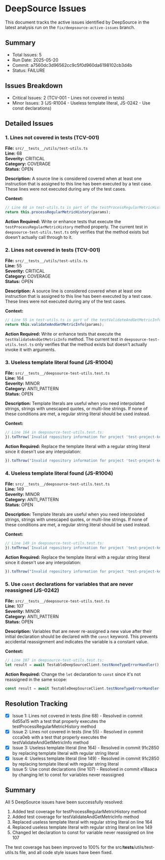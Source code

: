 # DeepSource Issues

This document tracks the active issues identified by DeepSource in the latest analysis run on the `fix/deepsource-active-issues` branch.

## Summary

- Total Issues: 5
- Run Date: 2025-05-20
- Commit: a7560dc3d96562cc9c5f0d960da6198102cb3d4b
- Status: FAILURE

## Issues Breakdown

- Critical Issues: 2 (TCV-001 - Lines not covered in tests)
- Minor Issues: 3 (JS-R1004 - Useless template literal, JS-0242 - Use const declarations)

## Detailed Issues

### 1. Lines not covered in tests (TCV-001)

**File:** `src/__tests__/utils/test-utils.ts`  
**Line:** 68  
**Severity:** CRITICAL  
**Category:** COVERAGE  
**Status:** OPEN  

**Description:** A source line is considered covered when at least one instruction that is assigned to this line has been executed by a test case. These lines were not executed during any of the test cases.

**Context:**
```typescript
// Line 68 in test-utils.ts is part of the testProcessRegularMetricHistory method:
return this.processRegularMetricHistory(params);
```

**Action Required:** Write or enhance tests that execute the `testProcessRegularMetricHistory` method properly. The current test in `deepsource-test-utils.test.ts` only verifies that the method exists but doesn't actually call through to it.

### 2. Lines not covered in tests (TCV-001)

**File:** `src/__tests__/utils/test-utils.ts`  
**Line:** 55  
**Severity:** CRITICAL  
**Category:** COVERAGE  
**Status:** OPEN  

**Description:** A source line is considered covered when at least one instruction that is assigned to this line has been executed by a test case. These lines were not executed during any of the test cases.

**Context:**
```typescript
// Line 55 in test-utils.ts is part of the testValidateAndGetMetricInfo method:
return this.validateAndGetMetricInfo(params);
```

**Action Required:** Write or enhance tests that execute the `testValidateAndGetMetricInfo` method. The current test in `deepsource-test-utils.test.ts` only verifies that the method exists but doesn't actually invoke it with arguments.

### 3. Useless template literal found (JS-R1004)

**File:** `src/__tests__/deepsource-test-utils.test.ts`  
**Line:** 164  
**Severity:** MINOR  
**Category:** ANTI_PATTERN  
**Status:** OPEN  

**Description:** Template literals are useful when you need interpolated strings, strings with unescaped quotes, or multi-line strings. If none of these conditions are met, a regular string literal should be used instead.

**Context:**
```typescript
// Line 164 in deepsource-test-utils.test.ts:
}).toThrow(`Invalid repository information for project 'test-project-key'`);
```

**Action Required:** Replace the template literal with a regular string literal since it doesn't use any interpolation:
```typescript
}).toThrow("Invalid repository information for project 'test-project-key'");
```

### 4. Useless template literal found (JS-R1004)

**File:** `src/__tests__/deepsource-test-utils.test.ts`  
**Line:** 149  
**Severity:** MINOR  
**Category:** ANTI_PATTERN  
**Status:** OPEN  

**Description:** Template literals are useful when you need interpolated strings, strings with unescaped quotes, or multi-line strings. If none of these conditions are met, a regular string literal should be used instead.

**Context:**
```typescript
// Line 149 in deepsource-test-utils.test.ts:
}).toThrow(`Invalid repository information for project 'test-project-key'`);
```

**Action Required:** Replace the template literal with a regular string literal since it doesn't use any interpolation:
```typescript
}).toThrow("Invalid repository information for project 'test-project-key'");
```

### 5. Use `const` declarations for variables that are never reassigned (JS-0242)

**File:** `src/__tests__/deepsource-test-utils.test.ts`  
**Line:** 107  
**Severity:** MINOR  
**Category:** ANTI_PATTERN  
**Status:** OPEN  

**Description:** Variables that are never re-assigned a new value after their initial declaration should be declared with the `const` keyword. This prevents accidental reassignment and indicates the variable is a constant value.

**Context:**
```typescript
// Line 107 in deepsource-test-utils.test.ts:
let result = await TestableDeepSourceClient.testNoneTypeErrorHandler();
```

**Action Required:** Change the `let` declaration to `const` since it's not reassigned in the same scope:
```typescript
const result = await TestableDeepSourceClient.testNoneTypeErrorHandler();
```

## Resolution Tracking

- [x] Issue 1: Lines not covered in tests (line 68) - Resolved in commit 6d55a15 with a test that properly executes the testProcessRegularMetricHistory method
- [x] Issue 2: Lines not covered in tests (line 55) - Resolved in commit ccca0eb with a test that properly executes the testValidateAndGetMetricInfo method
- [x] Issue 3: Useless template literal (line 164) - Resolved in commit 91c2850 by replacing template literal with regular string literal
- [x] Issue 4: Useless template literal (line 149) - Resolved in commit 91c2850 by replacing template literal with regular string literal
- [x] Issue 5: Use const declarations (line 107) - Resolved in commit e18aaca by changing let to const for variables never reassigned

## Summary

All 5 DeepSource issues have been successfully resolved:

1. Added test coverage for testProcessRegularMetricHistory method
2. Added test coverage for testValidateAndGetMetricInfo method
3. Replaced useless template literal with regular string literal on line 164
4. Replaced useless template literal with regular string literal on line 149
5. Changed let declaration to const for variable never reassigned on line 107

The test coverage has been improved to 100% for the src/__tests__/utils/test-utils.ts file, and all code style issues have been fixed.